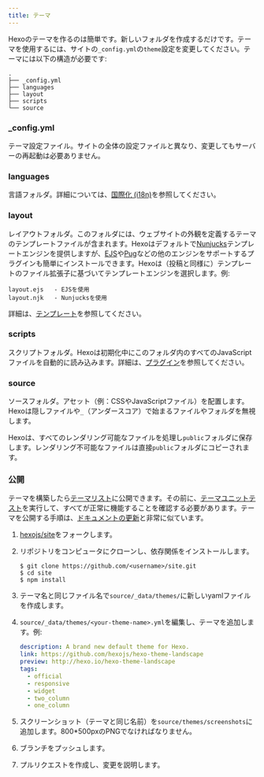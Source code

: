 ```yaml
---
title: テーマ
---
```


Hexoのテーマを作るのは簡単です。新しいフォルダを作成するだけです。テーマを使用するには、サイトの`_config.yml`の`theme`設定を変更してください。テーマには以下の構造が必要です:

```plain
.
├── _config.yml
├── languages
├── layout
├── scripts
└── source
```

### \_config.yml

テーマ設定ファイル。サイトの全体の設定ファイルと異なり、変更してもサーバーの再起動は必要ありません。

### languages

言語フォルダ。詳細については、[国際化 (i18n)](internationalization.html)を参照してください。

### layout

レイアウトフォルダ。このフォルダには、ウェブサイトの外観を定義するテーマのテンプレートファイルが含まれます。Hexoはデフォルトで[Nunjucks]テンプレートエンジンを提供しますが、[EJS]や[Pug]などの他のエンジンをサポートするプラグインも簡単にインストールできます。Hexoは（投稿と同様に）テンプレートのファイル拡張子に基づいてテンプレートエンジンを選択します。例:

```plain
layout.ejs   - EJSを使用
layout.njk   - Nunjucksを使用
```

詳細は、[テンプレート](templates.html)を参照してください。

### scripts

スクリプトフォルダ。Hexoは初期化中にこのフォルダ内のすべてのJavaScriptファイルを自動的に読み込みます。詳細は、[プラグイン](plugins.html)を参照してください。

### source

ソースフォルダ。アセット（例：CSSやJavaScriptファイル）を配置します。Hexoは隠しファイルや`_`（アンダースコア）で始まるファイルやフォルダを無視します。

Hexoは、すべてのレンダリング可能なファイルを処理し`public`フォルダに保存します。レンダリング不可能なファイルは直接`public`フォルダにコピーされます。

### 公開

テーマを構築したら[テーマリスト](/themes)に公開できます。その前に、[テーマユニットテスト](https://github.com/hexojs/hexo-theme-unit-test)を実行して、すべてが正常に機能することを確認する必要があります。テーマを公開する手順は、[ドキュメントの更新](contributing.html#ドキュメントの更新)と非常に似ています。

1. [hexojs/site]をフォークします。
2. リポジトリをコンピュータにクローンし、依存関係をインストールします。

   ```shell
   $ git clone https://github.com/<username>/site.git
   $ cd site
   $ npm install
   ```

3. テーマ名と同じファイル名で`source/_data/themes/`に新しいyamlファイルを作成します。

4. `source/_data/themes/<your-theme-name>.yml`を編集し、テーマを追加します。例:

   ```yaml
   description: A brand new default theme for Hexo.
   link: https://github.com/hexojs/hexo-theme-landscape
   preview: http://hexo.io/hexo-theme-landscape
   tags:
     - official
     - responsive
     - widget
     - two_column
     - one_column
   ```

5. スクリーンショット（テーマと同じ名前）を`source/themes/screenshots`に追加します。800*500pxのPNGでなければなりません。
6. ブランチをプッシュします。
7. プルリクエストを作成し、変更を説明します。

[EJS]: https://github.com/hexojs/hexo-renderer-ejs
[Pug]: https://github.com/hexojs/hexo-renderer-pug
[hexojs/site]: https://github.com/hexojs/site
[Nunjucks]: https://mozilla.github.io/nunjucks/

